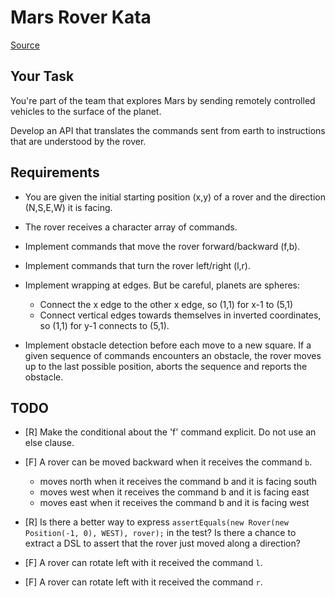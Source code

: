 # Mars Rover Kata

[Source](https://kata-log.rocks/mars-rover-kata)

## Your Task

You're part of the team that explores Mars by sending remotely controlled vehicles to the surface of the planet.

Develop an API that translates the commands sent from earth to instructions that are understood by the rover.

## Requirements

- You are given the initial starting position (x,y) of a rover and the direction (N,S,E,W) it is facing.

- The rover receives a character array of commands.

- Implement commands that move the rover forward/backward (f,b).

- Implement commands that turn the rover left/right (l,r).

- Implement wrapping at edges. But be careful, planets are spheres:

    - Connect the x edge to the other x edge, so (1,1) for x-1 to (5,1)
    - Connect vertical edges towards themselves in inverted coordinates, so (1,1) for y-1 connects to (5,1).

- Implement obstacle detection before each move to a new square. If a given sequence of commands encounters an obstacle, the rover moves up to the last possible position, aborts the sequence and reports the obstacle.

## TODO

- [R] Make the conditional about the 'f' command explicit. Do not use an else clause.

- [F] A rover can be moved backward when it receives the command `b`.

    - moves north when it receives the command b and it is facing south
    - moves west  when it receives the command b and it is facing east
    - moves east  when it receives the command b and it is facing west

- [R] Is there a better way to express `assertEquals(new Rover(new Position(-1, 0), WEST), rover);` in the test?
      Is there a chance to extract a DSL to assert that the rover just moved along a direction?

- [F] A rover can rotate left with it received the command `l`.

- [F] A rover can rotate left with it received the command `r`.
